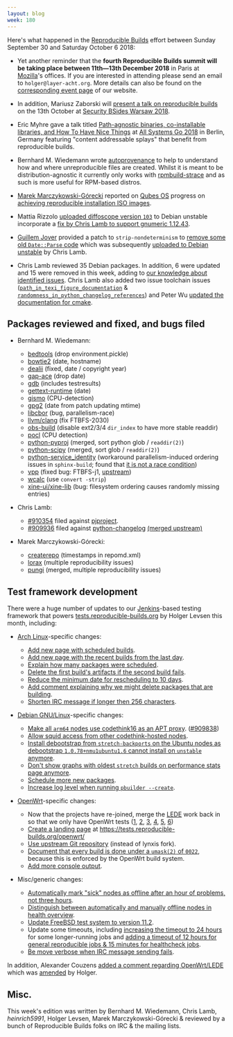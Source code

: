 ```yaml
---
layout: blog
week: 180
---
```


Here's what happened in the [Reproducible Builds](https://reproducible-builds.org) effort between Sunday September 30 and Saturday October 6 2018:

* Yet another reminder that the **fourth Reproducible Builds summit will be taking place between 11th—13th December 2018** in Paris at [Mozilla](https://wiki.mozilla.org/Paris)'s offices. If you are interested in attending please send an email to `holger@layer-acht.org`. More details can also be found on the [corresponding event page](https://reproducible-builds.org/events/paris2018/) of our website.

* In addition, Mariusz Zaborski will [present a talk on reproducible builds](https://twitter.com/BSidesWarsaw/status/1047426094117339136/photo/1) on the 13th October at [Security BSides Warsaw 2018](https://securitybsides.pl/).

* Eric Myhre gave a talk titled [Path-agnostic binaries, co-installable libraries, and How To Have Nice Things](https://media.ccc.de/v/ASG2018-204-path-agnostic_binaries_co-installable_libraries_and_how_to_have_nice_things) at [All Systems Go 2018](https://all-systems-go.io/) in Berlin, Germany featuring "content addressable splays" that benefit from reproducible builds.

* Bernhard M. Wiedemann wrote [autoprovenance](https://github.com/bmwiedemann/reproducibleopensuse/blob/master/autoprovenance) to help to understand how and where unreproducible files are created. Whilst it is meant to be distribution-agnostic it currently only works with [rpmbuild-strace](https://github.com/bmwiedemann/reproducible-faketools/blob/master/bin/rpmbuild-strace) and as such is more useful for RPM-based distros.

* [Marek Marczykowski-Górecki](https://github.com/marmarek) reported on [Qubes OS](https://www.qubes-os.org/) progress on [achieving reproducible installation ISO images](https://github.com/QubesOS/qubes-installer-qubes-os/pull/26).

* Mattia Rizzolo [uploaded diffoscope version `103`](https://tracker.debian.org/news/992782/accepted-diffoscope-103-source-into-unstable/) to Debian unstable incorporate a [fix by Chris Lamb to support gnumeric 1.12.43](https://salsa.debian.org/reproducible-builds/diffoscope/commit/4758809).

* [Guillem Jover](https://www.hadrons.org/~guillem/) provided a patch to `strip-nondeterminism` to [remove some old `Date::Parse` code](https://salsa.debian.org/reproducible-builds/strip-nondeterminism/commit/d96687d) which was subsequently [uploaded to Debian unstable](https://tracker.debian.org/news/993001/accepted-strip-nondeterminism-0043-1-source-all-into-unstable/) by Chris Lamb.

* Chris Lamb reviewed 35 Debian packages. In addition, 6 were updated and 15 were removed in this week, adding to [our knowledge about identified issues](https://tests.reproducible-builds.org/debian/index_issues.html). Chris Lamb also added two issue toolchain issues ([`path_in_texi_figure_documentation`](https://salsa.debian.org/reproducible-builds/reproducible-notes/commit/909c593b) & [`randomness_in_python_changelog_references`](https://salsa.debian.org/reproducible-builds/reproducible-notes/commit/4182192d)) and Peter Wu [updated the documentation for cmake](https://salsa.debian.org/reproducible-builds/reproducible-notes/commit/7ad02499).


Packages reviewed and fixed, and bugs filed
-------------------------------------------

* Bernhard M. Wiedemann:

    * [bedtools](https://build.opensuse.org/request/show/639378) (drop environment.pickle)
    * [bowtie2](https://github.com/BenLangmead/bowtie2/pull/210) (date, hostname)
    * [dealii](https://github.com/dealii/dealii/issues/7251) (fixed, date / copyright year)
    * [gap-ace](https://github.com/gap-packages/ace/pull/16) (drop date)
    * [gdb](https://bugzilla.opensuse.org/show_bug.cgi?id=1110708) (includes testresults)
    * [gettext-runtime](https://build.opensuse.org/request/show/640333) (date)
    * [gismo](https://build.opensuse.org/request/show/639403) (CPU-detection)
    * [gpg2](https://build.opensuse.org/request/show/639831) (date from patch updating mtime)
    * [libcbor](https://github.com/PJK/libcbor/pull/72) (bug, parallelism-race)
    * [llvm/clang](https://reviews.llvm.org/D52967) (fix FTBFS-2030)
    * [obs-build](https://github.com/openSUSE/obs-build/pull/469) (disable ext2/3/4 `dir_index` to have more stable readdir)
    * [pocl](https://bugzilla.opensuse.org/show_bug.cgi?id=1110722) (CPU detection)
    * [python-pyproj](https://github.com/jswhit/pyproj/pull/142) (merged, sort python glob / `readdir(2)`)
    * [python-scipy](https://github.com/scipy/scipy/pull/9332) (merged, sort glob / `readdir(2)`)
    * [python-service_identity](https://build.opensuse.org/request/show/639411) (workaround parallelism-induced ordering issues in `sphinx-build`; found that [it is not a race condition](https://github.com/sphinx-doc/sphinx/issues/2946))
    * [vpp](https://bugzilla.opensuse.org/show_bug.cgi?id=1110294) (fixed bug: FTBFS-j1, [upstream](https://gerrit.fd.io/r/#/c/15080/))
    * [wcalc](https://build.opensuse.org/request/show/639437) (use `convert -strip`)
    * [xine-ui/xine-lib](https://bugzilla.opensuse.org/show_bug.cgi?id=1110339) (bug: filesystem ordering causes randomly missing entries)

* Chris Lamb:
    * [#910354](https://bugs.debian.org/910354) filed against [pjproject](https://tracker.debian.org/pkg/pjproject).
    * [#909936](https://bugs.debian.org/909936) filed against [python-changelog](https://tracker.debian.org/pkg/python-changelog) [(merged upstream)](https://bitbucket.org/zzzeek/changelog/pull-requests/1/please-make-the-references-reproducible)

* Marek Marczykowski-Górecki:
    * [createrepo](https://github.com/rpm-software-management/createrepo/pull/9) (timestamps in repomd.xml)
    * [lorax](https://github.com/weldr/lorax/pull/498) (multiple reproducibility issues)
    * [pungi](https://pagure.io/pungi/pull-request/1058) (merged, multiple reproducibility issues)

Test framework development
--------------------------

There were a huge number of updates to our [Jenkins](https://jenkins.io/)-based testing framework that powers [tests.reproducible-builds.org](tests.reproducible-builds.org) by Holger Levsen this month, including:


* [Arch Linux](https://www.archlinux.org/)-specific changes:

    * [Add new page with scheduled builds](https://salsa.debian.org/qa/jenkins.debian.net/commit/e3d34065).
    * [Add new page with the recent builds from the last day](https://salsa.debian.org/qa/jenkins.debian.net/commit/e60076f2).
    * [Explain how many packages were scheduled](https://salsa.debian.org/qa/jenkins.debian.net/commit/9aa0fffe).
    * [Delete the first build's artifacts if the second build fails](https://salsa.debian.org/qa/jenkins.debian.net/commit/9913493c).
    * [Reduce the minimum date for rescheduling to 10 days](https://salsa.debian.org/qa/jenkins.debian.net/commit/399c1f90).
    * [Add comment explaining why we might delete packages that are building](https://salsa.debian.org/qa/jenkins.debian.net/commit/62f1c71e).
    * [Shorten IRC message if longer then 256 characters](https://salsa.debian.org/qa/jenkins.debian.net/commit/45f54b80).

* [Debian GNU/Linux](https://www.debian.org/)-specific changes:

    * [Make all `arm64` nodes use codethink16 as an APT proxy](https://salsa.debian.org/qa/jenkins.debian.net/commit/5192b2f5). ([#909838](https://bugs.debian.org/909838))
    * [Allow squid access from other codethink-hosted nodes](https://salsa.debian.org/qa/jenkins.debian.net/commit/d7d7dd78).
    * [Install debootstrap from `stretch-backports` on the Ubuntu nodes as debootstrap `1.0.78+nmu1ubuntu1.6` cannot install on `unstable` anymore](https://salsa.debian.org/qa/jenkins.debian.net/commit/9d0ac728).
    * [Don't show graphs with oldest `stretch` builds on performance stats page anymore](https://salsa.debian.org/qa/jenkins.debian.net/commit/f0dc2d25).
    * [Schedule more new packages](https://salsa.debian.org/qa/jenkins.debian.net/commit/e12e036a).
    * [Increase log level when running `pbuilder --create`](https://salsa.debian.org/qa/jenkins.debian.net/commit/929f5eaf).

* [OpenWrt](https://www.openwrt.org/)-specific changes:

    * Now that the projects have re-joined, merge the [LEDE](https://en.wikipedia.org/wiki/LEDE) work back in so that we only have OpenWrt tests ([1](https://salsa.debian.org/qa/jenkins.debian.net/commit/300e8fe4), [2](https://salsa.debian.org/qa/jenkins.debian.net/commit/a41ea551), [3](https://salsa.debian.org/qa/jenkins.debian.net/commit/f1aa3b37), [4](https://salsa.debian.org/qa/jenkins.debian.net/commit/e63ae263), [5](https://salsa.debian.org/qa/jenkins.debian.net/commit/725ce40c), [6](https://salsa.debian.org/qa/jenkins.debian.net/commit/0d8ad724))
    * [Create a landing page](https://salsa.debian.org/qa/jenkins.debian.net/commit/3ac5248e) at https://tests.reproducible-builds.org/openwrt/
    * [Use upstream Git repository](https://salsa.debian.org/qa/jenkins.debian.net/commit/fa3ed5a7) (instead of lynxis fork).
    * [Document that every build is done under a `umask(2)` of `0022`](https://salsa.debian.org/qa/jenkins.debian.net/commit/2b3738a1), because this is enforced by the OpenWrt build system.
    * [Add more console output](https://salsa.debian.org/qa/jenkins.debian.net/commit/8cd3b3fc).

* Misc/generic changes:

    * [Automatically mark "sick" nodes as offline after an hour of problems, not three hours](https://salsa.debian.org/qa/jenkins.debian.net/commit/02debef2).
    * [Distinguish between automatically and manually offline nodes in health overview](https://salsa.debian.org/qa/jenkins.debian.net/commit/93c3a7ad).
    * [Update FreeBSD test system to version 11.2](https://salsa.debian.org/qa/jenkins.debian.net/commit/b376f4dc).
    * Update some timeouts, including [increasing the timeout to 24 hours](https://salsa.debian.org/qa/jenkins.debian.net/commit/323c8c95) for some longer-running jobs and [adding a timeout of 12 hours for general reproducible jobs & 15 minutes for healthcheck jobs](https://salsa.debian.org/qa/jenkins.debian.net/commit/8791c66d).
    * [Be move verbose when IRC message sending fails](https://salsa.debian.org/qa/jenkins.debian.net/commit/5614c3c3).

In addition, Alexander Couzens [added a comment regarding OpenWrt/LEDE](https://salsa.debian.org/qa/jenkins.debian.net/commit/2311bb59) which was [amended](https://salsa.debian.org/qa/jenkins.debian.net/commit/1befc910) by Holger.


Misc.
-----

This week's edition was written by Bernhard M. Wiedemann, Chris Lamb, *heinrich5991*, Holger Levsen, Marek Marczykowski-Górecki & reviewed by a bunch of Reproducible Builds folks on IRC & the mailing lists.
